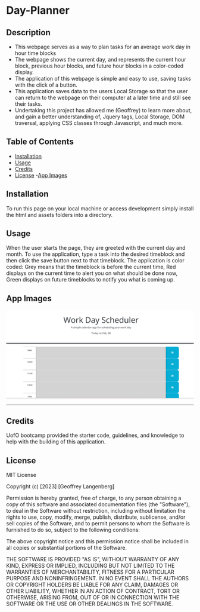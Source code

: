 # Day-Planner

## Description


- This webpage serves as a way to plan tasks for an average work day in hour time blocks
- The webpage shows the current day, and represents the current hour block, previous hour blocks, and future hour blocks in a color-coded display.
- The application of this webpage is simple and easy to use, saving tasks with the click of a button.
- This application saves data to the users Local Storage so that the user can return to the webpage on their computer at a later time and still see their tasks.
- Undertaking this project has allowed me (Geoffrey) to learn more about, and gain a better understanding of, Jquery tags, Local Storage, DOM traversal,
  applying CSS classes through Javascript, and much more. 

## Table of Contents 


- [Installation](#installation)
- [Usage](#usage)
- [Credits](#credits)
- [License](#license)
-[App Images](#app-images)

## Installation

To run this page on your local machine or access development simply install the html and assets folders into a directory.

## Usage

When the user starts the page, they are greeted with the current day and month.
To use the application, type a task into the desired timeblock and then click the save button next to that timeblock.
The application is color coded:
 Grey means that the timeblock is before the current time,
 Red displays on the current time to alert you on what should be done now,
 Green displays on future timeblocks to notify you what is coming up.

## App Images
![Application image](./Images/page%20open.png)
___________________________________________________________________________________________

## Credits

UofO bootcamp provided the starter code, guidelines, and knowledge to help with the building of this application.

## License

MIT License

Copyright (c) [2023] [Geoffrey Langenberg]

Permission is hereby granted, free of charge, to any person obtaining a copy
of this software and associated documentation files (the "Software"), to deal
in the Software without restriction, including without limitation the rights
to use, copy, modify, merge, publish, distribute, sublicense, and/or sell
copies of the Software, and to permit persons to whom the Software is
furnished to do so, subject to the following conditions:

The above copyright notice and this permission notice shall be included in all
copies or substantial portions of the Software.

THE SOFTWARE IS PROVIDED "AS IS", WITHOUT WARRANTY OF ANY KIND, EXPRESS OR
IMPLIED, INCLUDING BUT NOT LIMITED TO THE WARRANTIES OF MERCHANTABILITY,
FITNESS FOR A PARTICULAR PURPOSE AND NONINFRINGEMENT. IN NO EVENT SHALL THE
AUTHORS OR COPYRIGHT HOLDERS BE LIABLE FOR ANY CLAIM, DAMAGES OR OTHER
LIABILITY, WHETHER IN AN ACTION OF CONTRACT, TORT OR OTHERWISE, ARISING FROM,
OUT OF OR IN CONNECTION WITH THE SOFTWARE OR THE USE OR OTHER DEALINGS IN THE
SOFTWARE.
